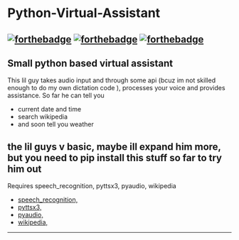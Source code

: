 # Python-Virtual-Assistant
 [![forthebadge](https://forthebadge.com/images/badges/made-with-crayons.svg)](https://forthebadge.com) [![forthebadge](https://forthebadge.com/images/badges/60-percent-of-the-time-works-every-time.svg)](https://forthebadge.com)
 [![forthebadge](https://forthebadge.com/images/badges/built-with-resentment.svg)](https://forthebadge.com)
---

## Small python based virtual assistant

This lil guy takes audio input and through some api (bcuz im not skilled enough to do my own dictation code ), processes your voice and provides assistance.
So far he can tell you 

 - current date and time
 - search wikipedia
 - and soon tell you weather

the lil guys v basic, maybe ill expand him more, but you need to pip install this stuff so far to try him out
---
Requires speech_recognition, pyttsx3, pyaudio, wikipedia
- [speech_recognition,](https://pypi.org/project/SpeechRecognition/) 
- [pyttsx3,](https://pypi.org/project/pyttsx3/) 
- [pyaudio,](https://pypi.org/project/PyAudio/) 
- [wikipedia,](https://pypi.org/project/wikipedia/) 
---

